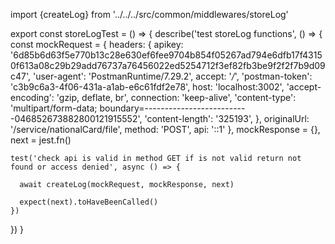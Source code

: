 import {createLog} from '../../../src/common/middlewares/storeLog'

export const storeLogTest = () => {
  describe('test storeLog functions', () => {
    const mockRequest = {
        headers: {
          apikey: '6d85b6d63f5e770b13c28e630ef6fee9704b854f05267ad794e6dfb17f43150f613a08c29b29add76737a76456022ed5254712f3ef82fb3be9f2f2f7b9d09c47',
          'user-agent': 'PostmanRuntime/7.29.2',
          accept: '*/*',
          'postman-token': 'c3b9c6a3-4f06-431a-a1ab-e6c61fdf2e78',
          host: 'localhost:3002',
          'accept-encoding': 'gzip, deflate, br',
          connection: 'keep-alive',
          'content-type': 'multipart/form-data; boundary=--------------------------046852673882800121915552',
          'content-length': '325193',
        },
        originalUrl: '/service/nationalCard/file',
        method: 'POST',
        api: '::1'
      },
      mockResponse = {},
      next = jest.fn()

    test('check api is valid in method GET if is not valid return not found or access denied', async () => {

      await createLog(mockRequest, mockResponse, next)
      
      expect(next).toHaveBeenCalled()
    })
  })
}
